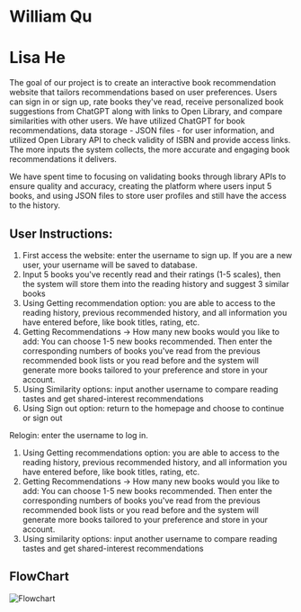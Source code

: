 # William Qu
# Lisa He

The goal of our project is to create an interactive book recommendation website that tailors recommendations based on user preferences. Users can sign in or sign up, rate books they've read, receive personalized book suggestions from ChatGPT along with links to Open Library, and compare similarities with other users. We have utilized ChatGPT for book recommendations, data storage - JSON files - for user information, and utilized Open Library API to check validity of ISBN and provide access links. The more inputs the system collects, the more accurate and engaging book recommendations it delivers. 

We have spent time to focusing on validating books through library APIs to ensure quality and accuracy, creating the platform where users input 5 books, and using JSON files to store user profiles and still have the access to the history.

## User Instructions:
1. First access the website: enter the username to sign up. If you are a new user, your username will be saved to database.
2. Input 5 books you've recently read and their ratings (1-5 scales), then the system will store them into the reading history and suggest 3 similar books
3. Using Getting recommendation option: you are able to access to the reading history, previous recommended history, and all information you have entered before, like book titles, rating, etc.
4. Getting Recommendations -> How many new books would you like to add: You can choose 1-5 new books recommended. Then enter the corresponding numbers of books you've read from the previous recommended book lists or you read before and the system will generate more books tailored to your preference and store in your account.
5. Using Similarity options: input another username to compare reading tastes and get shared-interest recommendations
6. Using Sign out option: return to the homepage and choose to continue or sign out

Relogin: enter the username to log in.
1. Using Getting recommendations option: you are able to access to the reading history, previous recommended history, and all information you have entered before, like book titles, rating, etc.
2. Getting Recommendations -> How many new books would you like to add: You can choose 1-5 new books recommended. Then enter the corresponding numbers of books you've read from the previous recommended book lists or you read before and the system will generate more books tailored to your preference and store in your account.
3. Using similarity options: input another username to compare reading tastes and get shared-interest recommendations

## FlowChart
![Flowchart](image.jpg)